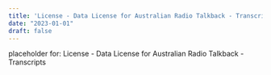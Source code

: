 ```yaml
---
title: 'License - Data License for Australian Radio Talkback - Transcripts'
date: "2023-01-01"
draft: false
---
```



placeholder for: License - Data License for Australian Radio Talkback - Transcripts